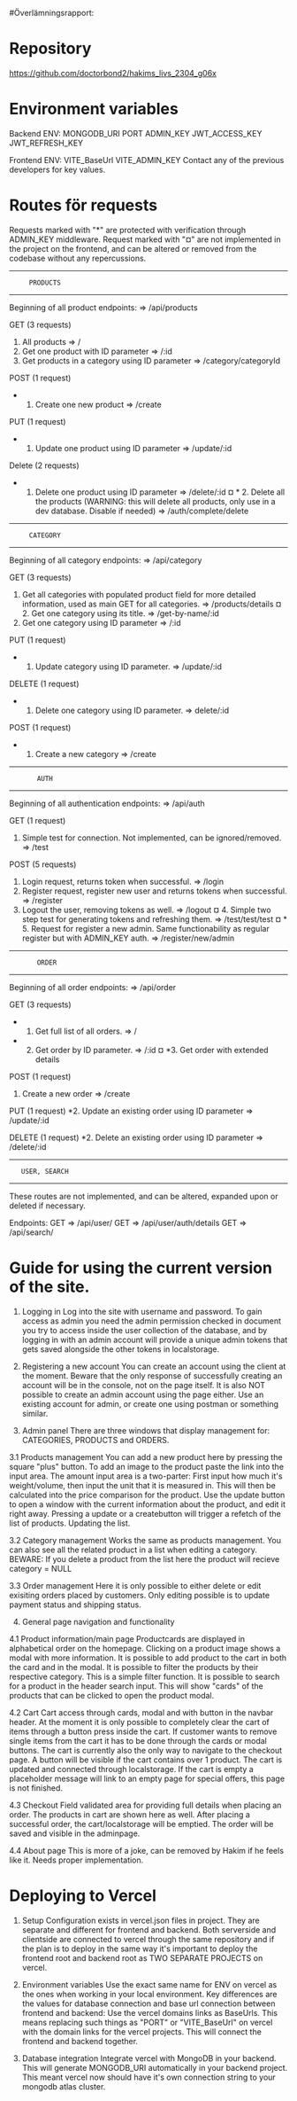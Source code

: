 #Överlämningsrapport:


# Repository
https://github.com/doctorbond2/hakims_livs_2304_g06x

 
# Environment variables
Backend ENV:
 MONGODB_URI
 PORT
 ADMIN_KEY
 JWT_ACCESS_KEY
 JWT_REFRESH_KEY

Frontend ENV:
 VITE_BaseUrl
 VITE_ADMIN_KEY
 Contact any of the previous developers for key values.
 
# Routes för requests
Requests marked with "*" are protected with verification through ADMIN_KEY middleware.
Request marked with "¤" are not implemented in the project on the frontend, 
and can be altered or removed from the codebase without any repercussions.

--------------------------
         PRODUCTS 
--------------------------
Beginning of all product endpoints:
 => /api/products


GET (3 requests)
 1. All products 
 => /
 2. Get one product with ID parameter 
 => /:id
 3. Get products in a category using ID parameter
 => /category/categoryId
 
POST (1 request)
 * 1. Create one new product
 => /create

PUT (1 request)
 * 1. Update one product using ID parameter
 => /update/:id

Delete (2 requests)
 * 1. Delete one product using ID parameter
 => /delete/:id
 ¤ * 2. Delete all the products (WARNING: this will delete all products, only use in a dev database. Disable if needed) 
 => /auth/complete/delete
 
--------------------------
         CATEGORY
--------------------------
Beginning of all category endpoints:
 => /api/category

GET (3 requests)
 1. Get all categories with populated product field for more detailed information, used as main GET for all categories.
 => /products/details
 ¤ 2. Get one category using its title.
 => /get-by-name/:id
 3. Get one category using ID parameter
 => /:id


PUT (1 request)
 * 1. Update category using ID parameter.
 => /update/:id

DELETE (1 request)
 * 1. Delete one category using ID parameter.
 => delete/:id

POST (1 request)
 * 1. Create a new category
 => /create

--------------------------
           AUTH
--------------------------
Beginning of all authentication endpoints:
 => /api/auth

GET (1 request)
 1. Simple test for connection. Not implemented, can be ignored/removed.
 => /test

POST (5 requests)
 1. Login request, returns token when successful.
 => /login
 2. Register request, register new user and returns tokens when successful.
 => /register
 3. Logout the user, removing tokens as well.
 => /logout
 ¤ 4. Simple two step test for generating tokens and refreshing them.
 => /test/test/test
 ¤ * 5. Request for register a new admin. Same functionability as regular register but with ADMIN_KEY auth.
 => /register/new/admin

--------------------------
           ORDER
--------------------------
Beginning of all order endpoints:
 => /api/order

GET (3 requests)
 * 1. Get full list of all orders.
 => /
 * 2. Get order by ID parameter.
 => /:id
 ¤ *3. Get order with extended details

POST (1 request)
 1. Create a new order
 => /create

PUT (1 request)
 *2. Update an existing order using ID parameter
 => /update/:id

DELETE (1 request)
 *2. Delete an existing order using ID parameter
 => /delete/:id

--------------------------
       USER, SEARCH 
--------------------------

These routes are not implemented, and can be altered, expanded upon or deleted if necessary.

Endpoints: 
GET => /api/user/
GET => /api/user/auth/details
GET => /api/search/

# Guide for using the current version of the site.

1. Logging in
 Log into the site with username and password. To gain access as admin you need the admin permission checked
 in document you try to access inside the user collection of the database, and by logging in with an admin account
 will provide a unique admin tokens that gets saved alongside the other tokens in localstorage.

2. Registering a new account
 You can create an account using the client at the moment. Beware that the only response of
 successfully creating an account will be in the console, not on the page itself.
 It is also NOT possible to create an admin account using the page either. Use an existing account for admin,
 or create one using postman or something similar.

3. Admin panel
 There are three windows that display management for: CATEGORIES, PRODUCTS and ORDERS.

 3.1 Products management
  You can add a new product here by pressing the square "plus" button. To add an image to the product paste the link into the input area.
  The amount input area is a two-parter: First input how much it's weight/volume, then input the unit
  that it is measured in. This will then be calculated into the price comparison for the product.
  Use the update button to open a window with the current information about the product, and edit it right away.
  Pressing a update or a createbutton will trigger a refetch of the list of products. Updating the list.

 3.2 Category management
  Works the same as products management. You can also see all the related product in a list when editing a category. 
  BEWARE: If you delete a product from the list here the product will recieve category = NULL
  
 3.3 Order management
  Here it is only possible to either delete or edit exisiting orders placed by customers.
  Only editing possible is to update payment status and shipping status.

4. General page navigation and functionality

 4.1 Product information/main page
  Productcards are displayed in alphabetical order on the homepage. Clicking on a product image shows a modal with more information.
  It is possible to add product to the cart in both the card and in the modal. It is possible to filter the products by their respective category. This is a simple filter function.
  It is possible to search for a product in the header search input. This will show "cards" of the products that can be clicked to open the product modal.

 4.2 Cart
  Cart access through cards, modal and with button in the navbar header. At the moment it is only possible to completely clear the cart of items through a button press inside the cart.
  If customer wants to remove single items from the cart it has to be done through the cards or modal buttons.
  The cart is currently also the only way to navigate to the checkout page. A button will be visible if the cart contains over 1 product.
  The cart is updated and connected through localstorage.
  If the cart is empty a placeholder message will link to an empty page for special offers, this page is not finished.

 4.3 Checkout
  Field validated area for providing full details when placing an order. The products in cart are shown here as well.
  After placing a successful order, the cart/localstorage will be emptied. The order will be saved and visible in the adminpage.

 4.4 About page
  This is more of a joke, can be removed by Hakim if he feels like it. Needs proper implementation.
  
# Deploying to Vercel

 1. Setup
  Configuration exists in vercel.json files in project. They are separate and different for frontend and backend. 
  Both serverside and clientside are connected to vercel through the same repository and if the plan is to deploy in the same way it's important to deploy the frontend root and backend root
  as TWO SEPARATE PROJECTS on vercel.

 2. Environment variables
  Use the exact same name for ENV on vercel as the ones when working in your local environment.
  Key differences are the values for database connection and base url connection between frontend and backend: Use the vercel domains links as BaseUrls. This means replacing such things
  as "PORT" or "VITE_BaseUrl" on vercel with the domain links for the vercel projects. This will connect the frontend and backend together.
  
 3. Database integration
  Integrate vercel with MongoDB in your backend. This will generate MONGODB_URI automatically in your backend project. This meant vercel now should have it's own connection string to your
  mongodb atlas cluster.
 
 

